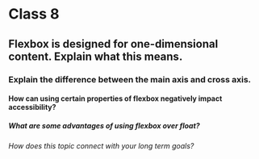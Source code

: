 # Class 8


## Flexbox is designed for one-dimensional content. Explain what this means.



### Explain the difference between the main axis and cross axis.





#### How can using certain properties of flexbox negatively impact accessibility?



##### What are some advantages of using flexbox over float?





###### How does this topic connect with your long term goals?
